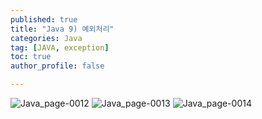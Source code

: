 ```yaml
---
published: true
title: "Java 9) 예외처리" 
categories: Java
tag: [JAVA, exception] 
toc: true
author_profile: false 

---
```




![Java_page-0012](https://github.com/Vida0822/Algorithm/assets/132312673/a8b9504e-79c8-4f45-a3d9-454e8aa57e8a)
![Java_page-0013](https://github.com/Vida0822/Algorithm/assets/132312673/bad9f325-3677-40af-ae9a-e432c2dafa6c)
![Java_page-0014](https://github.com/Vida0822/Algorithm/assets/132312673/d05f9f63-5951-40a0-851a-3584ad406399)

